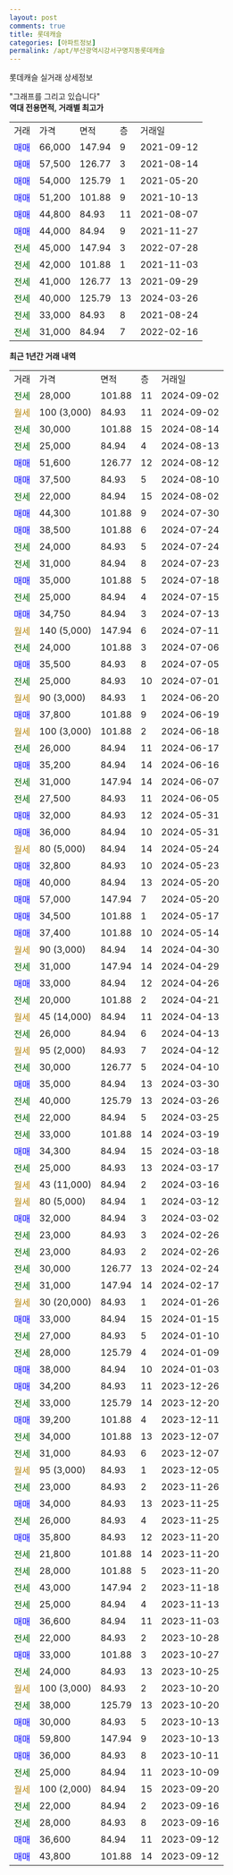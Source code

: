 ```yaml
---
layout: post
comments: true
title: 롯데캐슬
categories: [아파트정보]
permalink: /apt/부산광역시강서구명지동롯데캐슬
---
```


롯데캐슬 실거래 상세정보

<script type="text/javascript">
  google.charts.load('current', {'packages':['line', 'corechart']});
  google.charts.setOnLoadCallback(drawChart);

  function drawChart() {
    var data = new google.visualization.DataTable();
    data.addColumn('date', '거래일');
    data.addColumn('number', "매매");
    data.addColumn('number', "전세");
    data.addColumn('number', "전매");

    data.addRows([[new Date(Date.parse("2024-09-02")), null, 28000, null], [new Date(Date.parse("2024-09-02")), null, null, null], [new Date(Date.parse("2024-08-14")), null, 30000, null], [new Date(Date.parse("2024-08-13")), null, 25000, null], [new Date(Date.parse("2024-08-12")), 51600, null, null], [new Date(Date.parse("2024-08-10")), 37500, null, null], [new Date(Date.parse("2024-08-02")), null, 22000, null], [new Date(Date.parse("2024-07-30")), 44300, null, null], [new Date(Date.parse("2024-07-24")), 38500, null, null], [new Date(Date.parse("2024-07-24")), null, 24000, null], [new Date(Date.parse("2024-07-23")), null, 31000, null], [new Date(Date.parse("2024-07-18")), 35000, null, null], [new Date(Date.parse("2024-07-15")), null, 25000, null], [new Date(Date.parse("2024-07-13")), 34750, null, null], [new Date(Date.parse("2024-07-11")), null, null, null], [new Date(Date.parse("2024-07-06")), null, 24000, null], [new Date(Date.parse("2024-07-05")), 35500, null, null], [new Date(Date.parse("2024-07-01")), null, 25000, null], [new Date(Date.parse("2024-06-20")), null, null, null], [new Date(Date.parse("2024-06-19")), 37800, null, null], [new Date(Date.parse("2024-06-18")), null, null, null], [new Date(Date.parse("2024-06-17")), null, 26000, null], [new Date(Date.parse("2024-06-16")), 35200, null, null], [new Date(Date.parse("2024-06-07")), null, 31000, null], [new Date(Date.parse("2024-06-05")), null, 27500, null], [new Date(Date.parse("2024-05-31")), 32000, null, null], [new Date(Date.parse("2024-05-31")), 36000, null, null], [new Date(Date.parse("2024-05-24")), null, null, null], [new Date(Date.parse("2024-05-23")), 32800, null, null], [new Date(Date.parse("2024-05-20")), 40000, null, null], [new Date(Date.parse("2024-05-20")), 57000, null, null], [new Date(Date.parse("2024-05-17")), 34500, null, null], [new Date(Date.parse("2024-05-14")), 37400, null, null], [new Date(Date.parse("2024-04-30")), null, null, null], [new Date(Date.parse("2024-04-29")), null, 31000, null], [new Date(Date.parse("2024-04-26")), 33000, null, null], [new Date(Date.parse("2024-04-21")), null, 20000, null], [new Date(Date.parse("2024-04-13")), null, null, null], [new Date(Date.parse("2024-04-13")), null, 26000, null], [new Date(Date.parse("2024-04-12")), null, null, null], [new Date(Date.parse("2024-04-10")), null, 30000, null], [new Date(Date.parse("2024-03-30")), 35000, null, null], [new Date(Date.parse("2024-03-26")), null, 40000, null], [new Date(Date.parse("2024-03-25")), null, 22000, null], [new Date(Date.parse("2024-03-19")), null, 33000, null], [new Date(Date.parse("2024-03-18")), 34300, null, null], [new Date(Date.parse("2024-03-17")), null, 25000, null], [new Date(Date.parse("2024-03-16")), null, null, null], [new Date(Date.parse("2024-03-12")), null, null, null], [new Date(Date.parse("2024-03-02")), 32000, null, null], [new Date(Date.parse("2024-02-26")), null, 23000, null], [new Date(Date.parse("2024-02-26")), null, 23000, null], [new Date(Date.parse("2024-02-24")), null, 30000, null], [new Date(Date.parse("2024-02-17")), null, 31000, null], [new Date(Date.parse("2024-01-26")), null, null, null], [new Date(Date.parse("2024-01-15")), 33000, null, null], [new Date(Date.parse("2024-01-10")), null, 27000, null], [new Date(Date.parse("2024-01-09")), null, 28000, null], [new Date(Date.parse("2024-01-03")), 38000, null, null], [new Date(Date.parse("2023-12-26")), 34200, null, null], [new Date(Date.parse("2023-12-20")), null, 33000, null], [new Date(Date.parse("2023-12-11")), 39200, null, null], [new Date(Date.parse("2023-12-07")), null, 34000, null], [new Date(Date.parse("2023-12-07")), null, 31000, null], [new Date(Date.parse("2023-12-05")), null, null, null], [new Date(Date.parse("2023-11-26")), null, 23000, null], [new Date(Date.parse("2023-11-25")), 34000, null, null], [new Date(Date.parse("2023-11-25")), null, 26000, null], [new Date(Date.parse("2023-11-20")), 35800, null, null], [new Date(Date.parse("2023-11-20")), null, 21800, null], [new Date(Date.parse("2023-11-20")), null, 28000, null], [new Date(Date.parse("2023-11-18")), null, 43000, null], [new Date(Date.parse("2023-11-13")), null, 25000, null], [new Date(Date.parse("2023-11-03")), 36600, null, null], [new Date(Date.parse("2023-10-28")), null, 22000, null], [new Date(Date.parse("2023-10-27")), 33000, null, null], [new Date(Date.parse("2023-10-25")), null, 24000, null], [new Date(Date.parse("2023-10-20")), null, null, null], [new Date(Date.parse("2023-10-20")), null, 38000, null], [new Date(Date.parse("2023-10-13")), 30000, null, null], [new Date(Date.parse("2023-10-13")), 59800, null, null], [new Date(Date.parse("2023-10-11")), 36000, null, null], [new Date(Date.parse("2023-10-09")), null, 25000, null], [new Date(Date.parse("2023-09-20")), null, null, null], [new Date(Date.parse("2023-09-16")), null, 22000, null], [new Date(Date.parse("2023-09-16")), null, 28000, null], [new Date(Date.parse("2023-09-12")), 36600, null, null], [new Date(Date.parse("2023-09-12")), 43800, null, null]]);

    var options = {
      hAxis: {
        format: 'yyyy/MM/dd'
      },    
      lineWidth: 0,
      pointsVisible: true,    
      title: '최근 1년간 유형별 실거래가 분포',
      legend: { position: 'bottom' }
    };

    var formatter = new google.visualization.NumberFormat({pattern:'###,###'} );
    formatter.format(data, 1);
    formatter.format(data, 2);
    
    setTimeout(function() {
        var chart = new google.visualization.LineChart(document.getElementById('columnchart_material'));
        chart.draw(data, (options));
        document.getElementById('loading').style.display = 'none';
    }, 200);
  }
</script>


<div id="loading" style="z-index:20; display: block; margin-left: 0px">"그래프를 그리고 있습니다"</div>
<div id="columnchart_material" style="width: 95%; margin-left: 0px; display: block"></div>
<!-- contents start -->
<b>역대 전용면적, 거래별 최고가</b>
<table class="sortable">
    <tr>
      <td>거래</td>
      <td>가격</td>
      <td>면적</td>
      <td>층</td>
      <td>거래일</td>
    </tr>
        <tr>
          <td><a style="color: blue">매매</a></td>
          <td>66,000</td>
          <td>147.94</td>
          <td>9</td>
          <td>2021-09-12</td>
        </tr>            <tr>
          <td><a style="color: blue">매매</a></td>
          <td>57,500</td>
          <td>126.77</td>
          <td>3</td>
          <td>2021-08-14</td>
        </tr>            <tr>
          <td><a style="color: blue">매매</a></td>
          <td>54,000</td>
          <td>125.79</td>
          <td>1</td>
          <td>2021-05-20</td>
        </tr>            <tr>
          <td><a style="color: blue">매매</a></td>
          <td>51,200</td>
          <td>101.88</td>
          <td>9</td>
          <td>2021-10-13</td>
        </tr>            <tr>
          <td><a style="color: blue">매매</a></td>
          <td>44,800</td>
          <td>84.93</td>
          <td>11</td>
          <td>2021-08-07</td>
        </tr>            <tr>
          <td><a style="color: blue">매매</a></td>
          <td>44,000</td>
          <td>84.94</td>
          <td>9</td>
          <td>2021-11-27</td>
        </tr>        
        <tr>
              <td><a style="color: darkgreen">전세</a></td>
              <td>45,000</td>
              <td>147.94</td>
              <td>3</td>
              <td>2022-07-28</td>
            </tr>            <tr>
              <td><a style="color: darkgreen">전세</a></td>
              <td>42,000</td>
              <td>101.88</td>
              <td>1</td>
              <td>2021-11-03</td>
            </tr>            <tr>
              <td><a style="color: darkgreen">전세</a></td>
              <td>41,000</td>
              <td>126.77</td>
              <td>13</td>
              <td>2021-09-29</td>
            </tr>            <tr>
              <td><a style="color: darkgreen">전세</a></td>
              <td>40,000</td>
              <td>125.79</td>
              <td>13</td>
              <td>2024-03-26</td>
            </tr>            <tr>
              <td><a style="color: darkgreen">전세</a></td>
              <td>33,000</td>
              <td>84.93</td>
              <td>8</td>
              <td>2021-08-24</td>
            </tr>            <tr>
              <td><a style="color: darkgreen">전세</a></td>
              <td>31,000</td>
              <td>84.94</td>
              <td>7</td>
              <td>2022-02-16</td>
            </tr>        
    
</table>

<b>최근 1년간 거래 내역</b>

<table class="sortable">
    <tr>
      <td>거래</td>
      <td>가격</td>
      <td>면적</td>
      <td>층</td>
      <td>거래일</td>
    </tr>
    <tr>
      <td><a style="color: darkgreen">전세</a></td>
      <td>28,000</td>
      <td>101.88</td>
      <td>11</td>
      <td>2024-09-02</td>
    </tr>          <tr>
      <td><a style="color: darkgoldenrod">월세</a></td>
      <td>100 (3,000)</td>
      <td>84.93</td>
      <td>11</td>
      <td>2024-09-02</td>
    </tr>          <tr>
      <td><a style="color: darkgreen">전세</a></td>
      <td>30,000</td>
      <td>101.88</td>
      <td>15</td>
      <td>2024-08-14</td>
    </tr>          <tr>
      <td><a style="color: darkgreen">전세</a></td>
      <td>25,000</td>
      <td>84.94</td>
      <td>4</td>
      <td>2024-08-13</td>
    </tr>          <tr>
      <td><a style="color: blue">매매</a></td>
      <td>51,600</td>
      <td>126.77</td>
      <td>12</td>
      <td>2024-08-12</td>
    </tr>          <tr>
      <td><a style="color: blue">매매</a></td>
      <td>37,500</td>
      <td>84.93</td>
      <td>5</td>
      <td>2024-08-10</td>
    </tr>          <tr>
      <td><a style="color: darkgreen">전세</a></td>
      <td>22,000</td>
      <td>84.94</td>
      <td>15</td>
      <td>2024-08-02</td>
    </tr>          <tr>
      <td><a style="color: blue">매매</a></td>
      <td>44,300</td>
      <td>101.88</td>
      <td>9</td>
      <td>2024-07-30</td>
    </tr>          <tr>
      <td><a style="color: blue">매매</a></td>
      <td>38,500</td>
      <td>101.88</td>
      <td>6</td>
      <td>2024-07-24</td>
    </tr>          <tr>
      <td><a style="color: darkgreen">전세</a></td>
      <td>24,000</td>
      <td>84.93</td>
      <td>5</td>
      <td>2024-07-24</td>
    </tr>          <tr>
      <td><a style="color: darkgreen">전세</a></td>
      <td>31,000</td>
      <td>84.94</td>
      <td>8</td>
      <td>2024-07-23</td>
    </tr>          <tr>
      <td><a style="color: blue">매매</a></td>
      <td>35,000</td>
      <td>101.88</td>
      <td>5</td>
      <td>2024-07-18</td>
    </tr>          <tr>
      <td><a style="color: darkgreen">전세</a></td>
      <td>25,000</td>
      <td>84.94</td>
      <td>4</td>
      <td>2024-07-15</td>
    </tr>          <tr>
      <td><a style="color: blue">매매</a></td>
      <td>34,750</td>
      <td>84.94</td>
      <td>3</td>
      <td>2024-07-13</td>
    </tr>          <tr>
      <td><a style="color: darkgoldenrod">월세</a></td>
      <td>140 (5,000)</td>
      <td>147.94</td>
      <td>6</td>
      <td>2024-07-11</td>
    </tr>          <tr>
      <td><a style="color: darkgreen">전세</a></td>
      <td>24,000</td>
      <td>101.88</td>
      <td>3</td>
      <td>2024-07-06</td>
    </tr>          <tr>
      <td><a style="color: blue">매매</a></td>
      <td>35,500</td>
      <td>84.93</td>
      <td>8</td>
      <td>2024-07-05</td>
    </tr>          <tr>
      <td><a style="color: darkgreen">전세</a></td>
      <td>25,000</td>
      <td>84.93</td>
      <td>10</td>
      <td>2024-07-01</td>
    </tr>          <tr>
      <td><a style="color: darkgoldenrod">월세</a></td>
      <td>90 (3,000)</td>
      <td>84.93</td>
      <td>1</td>
      <td>2024-06-20</td>
    </tr>          <tr>
      <td><a style="color: blue">매매</a></td>
      <td>37,800</td>
      <td>101.88</td>
      <td>9</td>
      <td>2024-06-19</td>
    </tr>          <tr>
      <td><a style="color: darkgoldenrod">월세</a></td>
      <td>100 (3,000)</td>
      <td>101.88</td>
      <td>2</td>
      <td>2024-06-18</td>
    </tr>          <tr>
      <td><a style="color: darkgreen">전세</a></td>
      <td>26,000</td>
      <td>84.94</td>
      <td>11</td>
      <td>2024-06-17</td>
    </tr>          <tr>
      <td><a style="color: blue">매매</a></td>
      <td>35,200</td>
      <td>84.94</td>
      <td>14</td>
      <td>2024-06-16</td>
    </tr>          <tr>
      <td><a style="color: darkgreen">전세</a></td>
      <td>31,000</td>
      <td>147.94</td>
      <td>14</td>
      <td>2024-06-07</td>
    </tr>          <tr>
      <td><a style="color: darkgreen">전세</a></td>
      <td>27,500</td>
      <td>84.93</td>
      <td>11</td>
      <td>2024-06-05</td>
    </tr>          <tr>
      <td><a style="color: blue">매매</a></td>
      <td>32,000</td>
      <td>84.93</td>
      <td>12</td>
      <td>2024-05-31</td>
    </tr>          <tr>
      <td><a style="color: blue">매매</a></td>
      <td>36,000</td>
      <td>84.94</td>
      <td>10</td>
      <td>2024-05-31</td>
    </tr>          <tr>
      <td><a style="color: darkgoldenrod">월세</a></td>
      <td>80 (5,000)</td>
      <td>84.94</td>
      <td>14</td>
      <td>2024-05-24</td>
    </tr>          <tr>
      <td><a style="color: blue">매매</a></td>
      <td>32,800</td>
      <td>84.93</td>
      <td>10</td>
      <td>2024-05-23</td>
    </tr>          <tr>
      <td><a style="color: blue">매매</a></td>
      <td>40,000</td>
      <td>84.94</td>
      <td>13</td>
      <td>2024-05-20</td>
    </tr>          <tr>
      <td><a style="color: blue">매매</a></td>
      <td>57,000</td>
      <td>147.94</td>
      <td>7</td>
      <td>2024-05-20</td>
    </tr>          <tr>
      <td><a style="color: blue">매매</a></td>
      <td>34,500</td>
      <td>101.88</td>
      <td>1</td>
      <td>2024-05-17</td>
    </tr>          <tr>
      <td><a style="color: blue">매매</a></td>
      <td>37,400</td>
      <td>101.88</td>
      <td>10</td>
      <td>2024-05-14</td>
    </tr>          <tr>
      <td><a style="color: darkgoldenrod">월세</a></td>
      <td>90 (3,000)</td>
      <td>84.94</td>
      <td>14</td>
      <td>2024-04-30</td>
    </tr>          <tr>
      <td><a style="color: darkgreen">전세</a></td>
      <td>31,000</td>
      <td>147.94</td>
      <td>14</td>
      <td>2024-04-29</td>
    </tr>          <tr>
      <td><a style="color: blue">매매</a></td>
      <td>33,000</td>
      <td>84.94</td>
      <td>12</td>
      <td>2024-04-26</td>
    </tr>          <tr>
      <td><a style="color: darkgreen">전세</a></td>
      <td>20,000</td>
      <td>101.88</td>
      <td>2</td>
      <td>2024-04-21</td>
    </tr>          <tr>
      <td><a style="color: darkgoldenrod">월세</a></td>
      <td>45 (14,000)</td>
      <td>84.94</td>
      <td>11</td>
      <td>2024-04-13</td>
    </tr>          <tr>
      <td><a style="color: darkgreen">전세</a></td>
      <td>26,000</td>
      <td>84.94</td>
      <td>6</td>
      <td>2024-04-13</td>
    </tr>          <tr>
      <td><a style="color: darkgoldenrod">월세</a></td>
      <td>95 (2,000)</td>
      <td>84.93</td>
      <td>7</td>
      <td>2024-04-12</td>
    </tr>          <tr>
      <td><a style="color: darkgreen">전세</a></td>
      <td>30,000</td>
      <td>126.77</td>
      <td>5</td>
      <td>2024-04-10</td>
    </tr>          <tr>
      <td><a style="color: blue">매매</a></td>
      <td>35,000</td>
      <td>84.94</td>
      <td>13</td>
      <td>2024-03-30</td>
    </tr>          <tr>
      <td><a style="color: darkgreen">전세</a></td>
      <td>40,000</td>
      <td>125.79</td>
      <td>13</td>
      <td>2024-03-26</td>
    </tr>          <tr>
      <td><a style="color: darkgreen">전세</a></td>
      <td>22,000</td>
      <td>84.94</td>
      <td>5</td>
      <td>2024-03-25</td>
    </tr>          <tr>
      <td><a style="color: darkgreen">전세</a></td>
      <td>33,000</td>
      <td>101.88</td>
      <td>14</td>
      <td>2024-03-19</td>
    </tr>          <tr>
      <td><a style="color: blue">매매</a></td>
      <td>34,300</td>
      <td>84.94</td>
      <td>15</td>
      <td>2024-03-18</td>
    </tr>          <tr>
      <td><a style="color: darkgreen">전세</a></td>
      <td>25,000</td>
      <td>84.93</td>
      <td>13</td>
      <td>2024-03-17</td>
    </tr>          <tr>
      <td><a style="color: darkgoldenrod">월세</a></td>
      <td>43 (11,000)</td>
      <td>84.94</td>
      <td>2</td>
      <td>2024-03-16</td>
    </tr>          <tr>
      <td><a style="color: darkgoldenrod">월세</a></td>
      <td>80 (5,000)</td>
      <td>84.94</td>
      <td>1</td>
      <td>2024-03-12</td>
    </tr>          <tr>
      <td><a style="color: blue">매매</a></td>
      <td>32,000</td>
      <td>84.94</td>
      <td>3</td>
      <td>2024-03-02</td>
    </tr>          <tr>
      <td><a style="color: darkgreen">전세</a></td>
      <td>23,000</td>
      <td>84.93</td>
      <td>3</td>
      <td>2024-02-26</td>
    </tr>          <tr>
      <td><a style="color: darkgreen">전세</a></td>
      <td>23,000</td>
      <td>84.93</td>
      <td>2</td>
      <td>2024-02-26</td>
    </tr>          <tr>
      <td><a style="color: darkgreen">전세</a></td>
      <td>30,000</td>
      <td>126.77</td>
      <td>13</td>
      <td>2024-02-24</td>
    </tr>          <tr>
      <td><a style="color: darkgreen">전세</a></td>
      <td>31,000</td>
      <td>147.94</td>
      <td>14</td>
      <td>2024-02-17</td>
    </tr>          <tr>
      <td><a style="color: darkgoldenrod">월세</a></td>
      <td>30 (20,000)</td>
      <td>84.93</td>
      <td>1</td>
      <td>2024-01-26</td>
    </tr>          <tr>
      <td><a style="color: blue">매매</a></td>
      <td>33,000</td>
      <td>84.94</td>
      <td>15</td>
      <td>2024-01-15</td>
    </tr>          <tr>
      <td><a style="color: darkgreen">전세</a></td>
      <td>27,000</td>
      <td>84.93</td>
      <td>5</td>
      <td>2024-01-10</td>
    </tr>          <tr>
      <td><a style="color: darkgreen">전세</a></td>
      <td>28,000</td>
      <td>125.79</td>
      <td>4</td>
      <td>2024-01-09</td>
    </tr>          <tr>
      <td><a style="color: blue">매매</a></td>
      <td>38,000</td>
      <td>84.94</td>
      <td>10</td>
      <td>2024-01-03</td>
    </tr>          <tr>
      <td><a style="color: blue">매매</a></td>
      <td>34,200</td>
      <td>84.93</td>
      <td>11</td>
      <td>2023-12-26</td>
    </tr>          <tr>
      <td><a style="color: darkgreen">전세</a></td>
      <td>33,000</td>
      <td>125.79</td>
      <td>14</td>
      <td>2023-12-20</td>
    </tr>          <tr>
      <td><a style="color: blue">매매</a></td>
      <td>39,200</td>
      <td>101.88</td>
      <td>4</td>
      <td>2023-12-11</td>
    </tr>          <tr>
      <td><a style="color: darkgreen">전세</a></td>
      <td>34,000</td>
      <td>101.88</td>
      <td>13</td>
      <td>2023-12-07</td>
    </tr>          <tr>
      <td><a style="color: darkgreen">전세</a></td>
      <td>31,000</td>
      <td>84.93</td>
      <td>6</td>
      <td>2023-12-07</td>
    </tr>          <tr>
      <td><a style="color: darkgoldenrod">월세</a></td>
      <td>95 (3,000)</td>
      <td>84.93</td>
      <td>1</td>
      <td>2023-12-05</td>
    </tr>          <tr>
      <td><a style="color: darkgreen">전세</a></td>
      <td>23,000</td>
      <td>84.93</td>
      <td>2</td>
      <td>2023-11-26</td>
    </tr>          <tr>
      <td><a style="color: blue">매매</a></td>
      <td>34,000</td>
      <td>84.93</td>
      <td>13</td>
      <td>2023-11-25</td>
    </tr>          <tr>
      <td><a style="color: darkgreen">전세</a></td>
      <td>26,000</td>
      <td>84.93</td>
      <td>4</td>
      <td>2023-11-25</td>
    </tr>          <tr>
      <td><a style="color: blue">매매</a></td>
      <td>35,800</td>
      <td>84.93</td>
      <td>12</td>
      <td>2023-11-20</td>
    </tr>          <tr>
      <td><a style="color: darkgreen">전세</a></td>
      <td>21,800</td>
      <td>101.88</td>
      <td>14</td>
      <td>2023-11-20</td>
    </tr>          <tr>
      <td><a style="color: darkgreen">전세</a></td>
      <td>28,000</td>
      <td>101.88</td>
      <td>5</td>
      <td>2023-11-20</td>
    </tr>          <tr>
      <td><a style="color: darkgreen">전세</a></td>
      <td>43,000</td>
      <td>147.94</td>
      <td>2</td>
      <td>2023-11-18</td>
    </tr>          <tr>
      <td><a style="color: darkgreen">전세</a></td>
      <td>25,000</td>
      <td>84.94</td>
      <td>4</td>
      <td>2023-11-13</td>
    </tr>          <tr>
      <td><a style="color: blue">매매</a></td>
      <td>36,600</td>
      <td>84.94</td>
      <td>11</td>
      <td>2023-11-03</td>
    </tr>          <tr>
      <td><a style="color: darkgreen">전세</a></td>
      <td>22,000</td>
      <td>84.93</td>
      <td>2</td>
      <td>2023-10-28</td>
    </tr>          <tr>
      <td><a style="color: blue">매매</a></td>
      <td>33,000</td>
      <td>101.88</td>
      <td>3</td>
      <td>2023-10-27</td>
    </tr>          <tr>
      <td><a style="color: darkgreen">전세</a></td>
      <td>24,000</td>
      <td>84.93</td>
      <td>13</td>
      <td>2023-10-25</td>
    </tr>          <tr>
      <td><a style="color: darkgoldenrod">월세</a></td>
      <td>100 (3,000)</td>
      <td>84.93</td>
      <td>2</td>
      <td>2023-10-20</td>
    </tr>          <tr>
      <td><a style="color: darkgreen">전세</a></td>
      <td>38,000</td>
      <td>125.79</td>
      <td>13</td>
      <td>2023-10-20</td>
    </tr>          <tr>
      <td><a style="color: blue">매매</a></td>
      <td>30,000</td>
      <td>84.93</td>
      <td>5</td>
      <td>2023-10-13</td>
    </tr>          <tr>
      <td><a style="color: blue">매매</a></td>
      <td>59,800</td>
      <td>147.94</td>
      <td>9</td>
      <td>2023-10-13</td>
    </tr>          <tr>
      <td><a style="color: blue">매매</a></td>
      <td>36,000</td>
      <td>84.93</td>
      <td>8</td>
      <td>2023-10-11</td>
    </tr>          <tr>
      <td><a style="color: darkgreen">전세</a></td>
      <td>25,000</td>
      <td>84.94</td>
      <td>11</td>
      <td>2023-10-09</td>
    </tr>          <tr>
      <td><a style="color: darkgoldenrod">월세</a></td>
      <td>100 (2,000)</td>
      <td>84.94</td>
      <td>15</td>
      <td>2023-09-20</td>
    </tr>          <tr>
      <td><a style="color: darkgreen">전세</a></td>
      <td>22,000</td>
      <td>84.94</td>
      <td>2</td>
      <td>2023-09-16</td>
    </tr>          <tr>
      <td><a style="color: darkgreen">전세</a></td>
      <td>28,000</td>
      <td>84.93</td>
      <td>8</td>
      <td>2023-09-16</td>
    </tr>          <tr>
      <td><a style="color: blue">매매</a></td>
      <td>36,600</td>
      <td>84.94</td>
      <td>11</td>
      <td>2023-09-12</td>
    </tr>          <tr>
      <td><a style="color: blue">매매</a></td>
      <td>43,800</td>
      <td>101.88</td>
      <td>14</td>
      <td>2023-09-12</td>
    </tr>      </table>
<!-- contents end -->    

